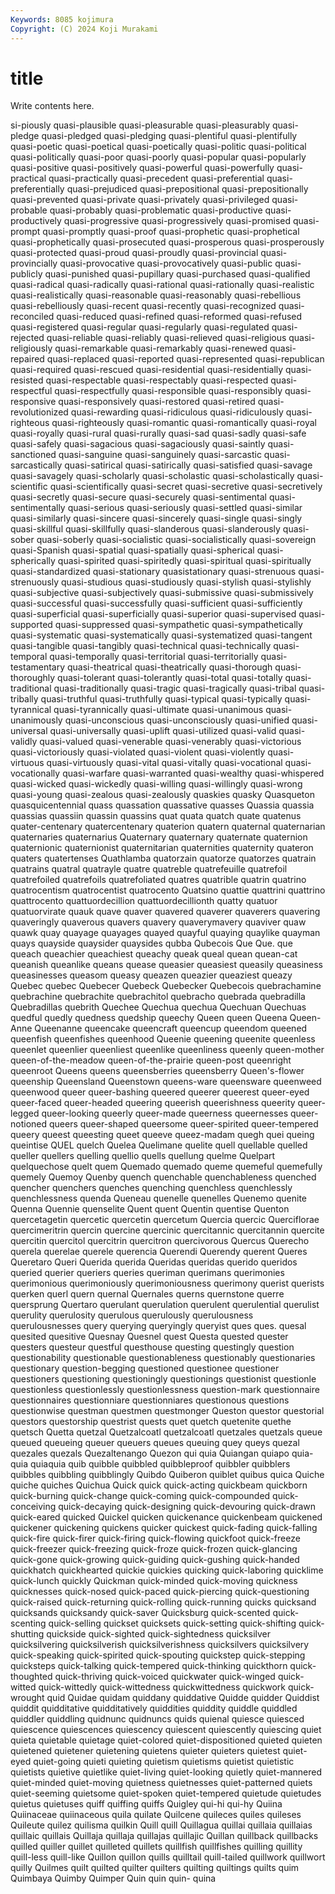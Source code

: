 ```yaml
---
Keywords: 8085 kojimura
Copyright: (C) 2024 Koji Murakami
---
```


# title

Write contents here.



si-piously
quasi-plausible quasi-pleasurable quasi-pleasurably quasi-pledge quasi-pledged quasi-pledging quasi-plentiful quasi-plentifully quasi-poetic quasi-poetical
quasi-poetically quasi-politic quasi-political quasi-politically quasi-poor quasi-poorly quasi-popular quasi-popularly quasi-positive quasi-positively
quasi-powerful quasi-powerfully quasi-practical quasi-practically quasi-precedent quasi-preferential quasi-preferentially quasi-prejudiced quasi-prepositional quasi-prepositionally
quasi-prevented quasi-private quasi-privately quasi-privileged quasi-probable quasi-probably quasi-problematic quasi-productive quasi-productively quasi-progressive
quasi-progressively quasi-promised quasi-prompt quasi-promptly quasi-proof quasi-prophetic quasi-prophetical quasi-prophetically quasi-prosecuted quasi-prosperous
quasi-prosperously quasi-protected quasi-proud quasi-proudly quasi-provincial quasi-provincially quasi-provocative quasi-provocatively quasi-public quasi-publicly
quasi-punished quasi-pupillary quasi-purchased quasi-qualified quasi-radical quasi-radically quasi-rational quasi-rationally quasi-realistic quasi-realistically
quasi-reasonable quasi-reasonably quasi-rebellious quasi-rebelliously quasi-recent quasi-recently quasi-recognized quasi-reconciled quasi-reduced quasi-refined
quasi-reformed quasi-refused quasi-registered quasi-regular quasi-regularly quasi-regulated quasi-rejected quasi-reliable quasi-reliably quasi-relieved
quasi-religious quasi-religiously quasi-remarkable quasi-remarkably quasi-renewed quasi-repaired quasi-replaced quasi-reported quasi-represented quasi-republican
quasi-required quasi-rescued quasi-residential quasi-residentially quasi-resisted quasi-respectable quasi-respectably quasi-respected quasi-respectful quasi-respectfully
quasi-responsible quasi-responsibly quasi-responsive quasi-responsively quasi-restored quasi-retired quasi-revolutionized quasi-rewarding quasi-ridiculous quasi-ridiculously
quasi-righteous quasi-righteously quasi-romantic quasi-romantically quasi-royal quasi-royally quasi-rural quasi-rurally quasi-sad quasi-sadly
quasi-safe quasi-safely quasi-sagacious quasi-sagaciously quasi-saintly quasi-sanctioned quasi-sanguine quasi-sanguinely quasi-sarcastic quasi-sarcastically
quasi-satirical quasi-satirically quasi-satisfied quasi-savage quasi-savagely quasi-scholarly quasi-scholastic quasi-scholastically quasi-scientific quasi-scientifically
quasi-secret quasi-secretive quasi-secretively quasi-secretly quasi-secure quasi-securely quasi-sentimental quasi-sentimentally quasi-serious quasi-seriously
quasi-settled quasi-similar quasi-similarly quasi-sincere quasi-sincerely quasi-single quasi-singly quasi-skillful quasi-skillfully quasi-slanderous
quasi-slanderously quasi-sober quasi-soberly quasi-socialistic quasi-socialistically quasi-sovereign quasi-Spanish quasi-spatial quasi-spatially quasi-spherical
quasi-spherically quasi-spirited quasi-spiritedly quasi-spiritual quasi-spiritually quasi-standardized quasi-stationary quasistationary quasi-strenuous quasi-strenuously
quasi-studious quasi-studiously quasi-stylish quasi-stylishly quasi-subjective quasi-subjectively quasi-submissive quasi-submissively quasi-successful quasi-successfully
quasi-sufficient quasi-sufficiently quasi-superficial quasi-superficially quasi-superior quasi-supervised quasi-supported quasi-suppressed quasi-sympathetic quasi-sympathetically
quasi-systematic quasi-systematically quasi-systematized quasi-tangent quasi-tangible quasi-tangibly quasi-technical quasi-technically quasi-temporal quasi-temporally
quasi-territorial quasi-territorially quasi-testamentary quasi-theatrical quasi-theatrically quasi-thorough quasi-thoroughly quasi-tolerant quasi-tolerantly quasi-total
quasi-totally quasi-traditional quasi-traditionally quasi-tragic quasi-tragically quasi-tribal quasi-tribally quasi-truthful quasi-truthfully quasi-typical
quasi-typically quasi-tyrannical quasi-tyrannically quasi-ultimate quasi-unanimous quasi-unanimously quasi-unconscious quasi-unconsciously quasi-unified quasi-universal
quasi-universally quasi-uplift quasi-utilized quasi-valid quasi-validly quasi-valued quasi-venerable quasi-venerably quasi-victorious quasi-victoriously
quasi-violated quasi-violent quasi-violently quasi-virtuous quasi-virtuously quasi-vital quasi-vitally quasi-vocational quasi-vocationally quasi-warfare
quasi-warranted quasi-wealthy quasi-whispered quasi-wicked quasi-wickedly quasi-willing quasi-willingly quasi-wrong quasi-young quasi-zealous
quasi-zealously quaskies quasky Quasqueton quasquicentennial quass quassation quassative quasses Quassia
quassia quassias quassiin quassin quassins quat quata quatch quate quatenus
quater-centenary quatercentenary quaterion quatern quaternal quaternarian quaternaries quaternarius Quaternary quaternary
quaternate quaternion quaternionic quaternionist quaternitarian quaternities quaternity quateron quaters quatertenses
Quathlamba quatorzain quatorze quatorzes quatrain quatrains quatral quatrayle quatre quatreble
quatrefeuille quatrefoil quatrefoiled quatrefoils quatrefoliated quatres quatrible quatrin quatrino quatrocentism
quatrocentist quatrocento Quatsino quattie quattrini quattrino quattrocento quattuordecillion quattuordecillionth quatty
quatuor quatuorvirate quauk quave quaver quavered quaverer quaverers quavering quaveringly
quaverous quavers quavery quaverymavery quaviver quaw quawk quay quayage quayages
quayed quayful quaying quaylike quayman quays quayside quaysider quaysides qubba
Qubecois Que Que. que queach queachier queachiest queachy queak queal
quean quean-cat queanish queanlike queans quease queasier queasiest queasily queasiness
queasinesses queasom queasy queazen queazier queaziest queazy Quebec quebec Quebecer
Quebeck Quebecker Quebecois quebrachamine quebrachine quebrachite quebrachitol quebracho quebrada quebradilla
Quebradillas quebrith Quechee Quechua quechua Quechuan Quechuas quedful quedly quedness
quedship queechy Queen queen Queena Queen-Anne Queenanne queencake queencraft queencup
queendom queened queenfish queenfishes queenhood Queenie queening queenite queenless queenlet
queenlier queenliest queenlike queenliness queenly queen-mother queen-of-the-meadow queen-of-the-prairie queen-post queenright
queenroot Queens queens queensberries queensberry Queen's-flower queenship Queensland Queenstown queens-ware
queensware queenweed queenwood queer queer-bashing queered queerer queerest queer-eyed queer-faced
queer-headed queering queerish queerishness queerity queer-legged queer-looking queerly queer-made queerness
queernesses queer-notioned queers queer-shaped queersome queer-spirited queer-tempered queery queest queesting
queet queeve queez-madam quegh quei queing queintise QUEL quelch Quelea
Quelimane quelite quell quellable quelled queller quellers quelling quellio quells
quellung quelme Quelpart quelquechose quelt quem Quemado quemado queme quemeful
quemefully quemely Quemoy Quenby quench quenchable quenchableness quenched quencher quenchers
quenches quenching quenchless quenchlessly quenchlessness quenda Queneau quenelle quenelles Quenemo
quenite Quenna Quennie quenselite Quent quent Quentin quentise Quenton quercetagetin
quercetic quercetin quercetum Quercia quercic Querciflorae quercimeritrin quercin quercine quercinic
quercitannic quercitannin quercite quercitin quercitol quercitrin quercitron quercivorous Quercus Querecho
querela querelae querele querencia Querendi Querendy querent Queres Queretaro Queri
Querida querida Queridas queridas querido queridos queried querier queriers queries
queriman querimans querimonies querimonious querimoniously querimoniousness querimony querist querists querken
querl quern quernal Quernales querns quernstone querre quersprung Quertaro querulant
querulation querulent querulential querulist querulity querulosity querulous querulously querulousness querulousnesses
query querying queryingly queryist ques ques. quesal quesited quesitive Quesnay
Quesnel quest Questa quested quester questers questeur questful questhouse questing
questingly question questionability questionable questionableness questionably questionaries questionary question-begging questioned
questionee questioner questioners questioning questioningly questionings questionist questionle questionless questionlessly
questionlessness question-mark questionnaire questionnaires questionniare questionniares questionous questions questionwise questman
questmen questmonger Queston questor questorial questors questorship questrist quests quet
quetch quetenite quethe quetsch Quetta quetzal Quetzalcoatl quetzalcoatl quetzales quetzals
queue queued queueing queuer queuers queues queuing quey queys quezal
quezales quezals Quezaltenango Quezon qui quia Quiangan quiapo quia-quia quiaquia
quib quibble quibbled quibbleproof quibbler quibblers quibbles quibbling quibblingly Quibdo
Quiberon quiblet quibus quica Quiche quiche quiches Quichua Quick quick
quick-acting quickbeam quickborn quick-burning quick-change quick-coming quick-compounded quick-conceiving quick-decaying quick-designing
quick-devouring quick-drawn quick-eared quicked Quickel quicken quickenance quickenbeam quickened quickener
quickening quickens quicker quickest quick-fading quick-falling quick-fire quick-firer quick-firing quick-flowing
quickfoot quick-freeze quick-freezer quick-freezing quick-froze quick-frozen quick-glancing quick-gone quick-growing quick-guiding
quick-gushing quick-handed quickhatch quickhearted quickie quickies quicking quick-laboring quicklime quick-lunch
quickly Quickman quick-minded quick-moving quickness quicknesses quick-nosed quick-paced quick-piercing quick-questioning
quick-raised quick-returning quick-rolling quick-running quicks quicksand quicksands quicksandy quick-saver Quicksburg
quick-scented quick-scenting quick-selling quickset quicksets quick-setting quick-shifting quick-shutting quickside quick-sighted
quick-sightedness quicksilver quicksilvering quicksilverish quicksilverishness quicksilvers quicksilvery quick-speaking quick-spirited quick-spouting
quickstep quick-stepping quicksteps quick-talking quick-tempered quick-thinking quickthorn quick-thoughted quick-thriving quick-voiced
quickwater quick-winged quick-witted quick-wittedly quick-wittedness quickwittedness quickwork quick-wrought quid Quidae
quidam quiddany quiddative Quidde quidder Quiddist quiddit quidditative quidditatively quiddities
quiddity quiddle quiddled quiddler quiddling quidnunc quidnuncs quids quienal quiesce
quiesced quiescence quiescences quiescency quiescent quiescently quiescing quiet quieta quietable
quietage quiet-colored quiet-dispositioned quieted quieten quietened quietener quietening quietens quieter
quieters quietest quiet-eyed quiet-going quieti quieting quietism quietisms quietist quietistic
quietists quietive quietlike quiet-living quiet-looking quietly quiet-mannered quiet-minded quiet-moving quietness
quietnesses quiet-patterned quiets quiet-seeming quietsome quiet-spoken quiet-tempered quietude quietudes quietus
quietuses quiff quiffing quiffs Quigley qui-hi qui-hy Quiina Quiinaceae quiinaceous
quila quilate Quilcene quileces quiles quileses Quileute quilez quilisma quilkin
Quill quill Quillagua quillai quillaia quillaias quillaic quillais Quillaja quillaja
quillajas quillajic Quillan quillback quillbacks quilled quiller quillet quilleted quillets
quillfish quillfishes quilling quillity quill-less quill-like Quillon quillon quills quilltail
quill-tailed quillwork quillwort quilly Quilmes quilt quilted quilter quilters quilting
quiltings quilts quim Quimbaya Quimby Quimper Quin quin quin- quina
